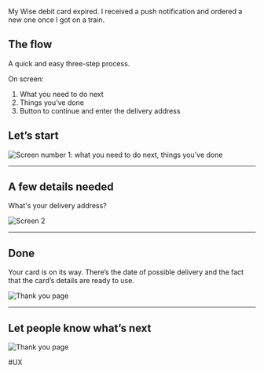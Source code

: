 My Wise debit card expired. I received a push notification and ordered a new one once I got on a train. 

## The flow

A quick and easy three-step process.

On screen: 

1. What you need to do next
2. Things you’ve done
3. Button to continue and enter the delivery address

## Let’s start

![Screen number 1: what you need to do next, things you've done](./assets/wise-1.jpg)

***

## A few details needed

What's your delivery address?

![Screen 2](./assets/wise-2.jpg)

***

## Done

Your card is on its way. There’s the date of possible delivery and the fact that the card’s details are ready to use.

![Thank you page](./assets/wise-3.jpg)

***

## Let people know what’s next

![Thank you page](./assets/wise-4.jpg)

#UX 

